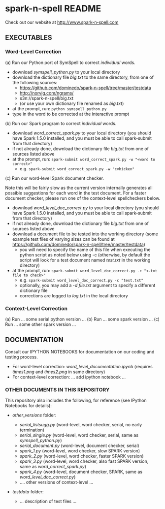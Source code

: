 # spark-n-spell README

Check out our website at http://www.spark-n-spell.com

## EXECUTABLES

### Word-Level Correction

(a) Run our Python port of SymSpell to correct *individual* words.

- download *symspell_python.py* to your local directory
- download the dictionary file *big.txt* to the same directory, from one of the following sources: 
    - https://github.com/dominedo/spark-n-spell/tree/master/testdata
    - http://norvig.com/ngrams/ 
    - s3n://spark-n-spell/big.txt 
    - (or use your own dictionary file renamed as *big.txt*)
- at the prompt, run:  `python symspell_python.py`
- type in the word to be corrected at the interactive prompt

(b) Run our Spark program to correct *individual* words.

- download *word_correct_spark.py* to your local directory (you should have Spark 1.5.0 installed, and you must be able to call spark-submit from that directory)
- if not already done, download the dictionary file *big.txt* from one of sources listed above
- at the prompt, run:  `spark-submit word_correct_spark.py -w "<word to correct>"` 
    - e.g. `spark-submit word_correct_spark.py -w "cvhicken"`
    
(c) Run our word-level Spark document checker.

Note this will be fairly slow as the current version internally generates all possible suggestions for each word in the test document. For a faster document checker, please run one of the context-level spellcheckers below.

- download *word_level_doc_correct.py* to your local directory (you should have Spark 1.5.0 installed, and you must be able to call spark-submit from that directory)
- if not already done, download the dictionary file *big.txt* from one of sources listed above
- download a document file to be tested into the working directory (some example test files of varying sizes can be found at https://github.com/dominedo/spark-n-spell/tree/master/testdata)
    - you will need to specify the name of this file when executing the python script as noted below using -c (otherwise, by default the script will look for a test document named *test.txt* in the working directory)
- at the prompt, run:  `spark-submit word_level_doc_correct.py -c "<.txt file to check>"`
    - e.g. `spark-submit word_level_doc_correct.py -c "test.txt"`
    - optionally, you may add a *-d file.txt* argument to specify a different dictionary file
    - corrections are logged to *log.txt* in the local directory

### Context-Level Correction

(a) Run ... some serial python version ...
(b) Run ... some spark version ...
(c) Run ... some other spark version ...

## DOCUMENTATION

Consult our IPYTHON NOTEBOOKS for documentation on our coding and testing process.

- For word-level correction:  *word_level_documentation.ipynb*  (requires *times1.png* and *times2.png* in same directory)
- For context-level correction: ... add ipython notebook ...

### OTHER DOCUMENTS IN THIS REPOSITORY

This repository also includes the following, for reference (see IPython Notebooks for details):

- *other_versions* folder:
    - *serial_listsugg.py* (word-level, word checker, serial, no early termination)
    - *serial_single.py* (word-level, word checker, serial, same as *symspell_python.py*)
    - *serial_document.py* (word-level, document checker, serial)
    - *spark_1.py* (word-level, word checker, slow SPARK version)
    - *spark_2.py* (word-level, word checker, faster SPARK version)
    - *spark_3.py* (word-level, word checker, also fast SPARK version, same as *word_correct_spark.py*)
    - *spark_4.py* (word-level, document checker, SPARK, same as *word_level_doc_correct.py*)
    - .... other versions of context-level ...

- *testdata* folder:
    - ... description of test files ...



